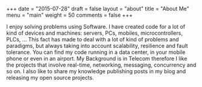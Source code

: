 +++
date = "2015-07-28"
draft = false
layout = "about"
title = "About Me"
menu = "main"
weight = 50
comments = false
+++

I enjoy solving problems using Software. I have created code for a lot of kind of devices and machines: servers, PCs, mobiles, microcontrollers, PLCs, ... This fact has made to deal with a lot of kind of problems and paradigms, but always taking into account scalability, resilience and fault tolerance. You can find my code running in a data center, in your mobile phone or even in an airport. My Background is in Telecom therefore I like the projects that involve real-time, networking, messaging, concurrency and so on.
I also like to share my knowledge publishing posts in my blog and releasing my open source projects.